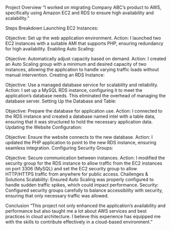 Project Overview
“I worked on migrating Company ABC’s product to AWS, specifically using Amazon EC2 and RDS to ensure high availability and scalability.”

Steps Breakdown
Launching EC2 Instances:

Objective: Set up the web application environment.
Action: I launched two EC2 instances with a suitable AMI that supports PHP, ensuring redundancy for high availability.
Enabling Auto Scaling:

Objective: Automatically adjust capacity based on demand.
Action: I created an Auto Scaling group with a minimum and desired capacity of two instances, 
allowing the application to handle varying traffic loads without manual intervention.
Creating an RDS Instance:

Objective: Use a managed database service for scalability and reliability.
Action: I set up a MySQL RDS instance, configuring it to meet the application’s database needs. 
This eliminated the overhead of managing the database server.
Setting Up the Database and Table:

Objective: Prepare the database for application use.
Action: I connected to the RDS instance and created a database named intel with a table data, 
ensuring that it was structured to hold the necessary application data.
Updating the Website Configuration:

Objective: Ensure the website connects to the new database.
Action: I updated the PHP application to point to the new RDS instance, ensuring seamless integration.
Configuring Security Groups:

Objective: Secure communication between instances.
Action: I modified the security group for the RDS instance to allow traffic from the EC2 instances 
on port 3306 (MySQL) and set the EC2 security group to allow HTTP/HTTPS traffic from anywhere for public access.
Challenges & Solutions
Scalability: Ensured Auto Scaling was properly configured to handle sudden traffic spikes, which could impact performance.
Security: Configured security groups carefully to balance accessibility with security, ensuring that only necessary traffic was allowed.

Conclusion
“This project not only enhanced the application’s availability and performance but also taught me a lot about AWS services and best practices 
in cloud architecture. I believe this experience has equipped me with the skills to contribute effectively in a cloud-based environment.”
